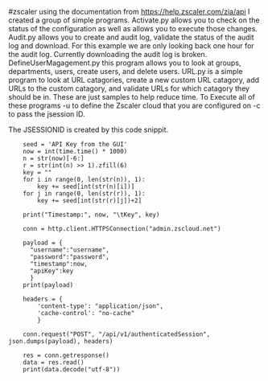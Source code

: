 #zscaler
using the documentation from https://help.zscaler.com/zia/api I created a group of simple programs. 
Activate.py allows you to check on the status of the configuration as well as allows you to execute those changes. 
Audit.py allows you to create and audit log, validate the status of the audit log and download. For this example we are only looking back one hour for the audit log. Currently downloading the audit log is broken. 
DefineUserMagagement.py this program allows you to look at groups, departments, users, create users, and delete users. 
URL.py is a simple program to look at URL catagories, create a new custom URL catagory, add URLs to the custom catagory, and validate URLs for which catagory they should be in. 
These are just samples to help reduce time. 
To Execute all of these programs 
-u to define the Zscaler cloud that you are configured on 
-c to pass the jsession ID. 


The JSESSIONID is created by this code snippit. 

        seed = 'API Key from the GUI'
        now = int(time.time() * 1000)
        n = str(now)[-6:]
        r = str(int(n) >> 1).zfill(6)
        key = ""
        for i in range(0, len(str(n)), 1):
            key += seed[int(str(n)[i])]
        for j in range(0, len(str(r)), 1):
            key += seed[int(str(r)[j])+2]

        print("Timestamp:", now, "\tKey", key)

        conn = http.client.HTTPSConnection("admin.zscloud.net")

        payload = {
          "username":"username",
          "password":"password",
          "timestamp":now,
          "apiKey":key
          }
        print(payload)

        headers = {
            'content-type': "application/json",
            'cache-control': "no-cache"
            }

        conn.request("POST", "/api/v1/authenticatedSession", json.dumps(payload), headers)

        res = conn.getresponse()
        data = res.read()
        print(data.decode("utf-8"))
